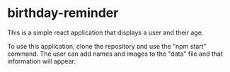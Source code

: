 # birthday-reminder

This is a simple react application that displays a user and their age. 

To use this application, clone the repository and use the "npm start" command.
The user can add names and images to the "data" file and that information will appear.
